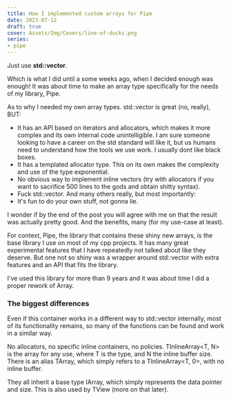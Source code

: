 ```yaml
---
title: How I implemented custom arrays for Pipe
date: 2023-07-12
draft: true
cover: Assets/Img/Covers/line-of-ducks.png
series:
- pipe
---
```


Just use **std::vector**.

Which is what I did until a some weeks ago, when I decided enough was enough! It was about time to make an array type specifically for the needs of my library, Pipe.

As to why I needed my own array types. std::vector is great (no, really), BUT:

* It has an API based on iterators and allocators, which makes it more complex and its own internal code unintelligible. I am sure someone looking to have a career on the std standard will like it, but us humans need to understand how the tools we use work. I usually dont like black boxes.
* It has a templated allocator type. This on its own makes the complexity and use of the type exponential.
* No obvious way to implement inline vectors (try with allocators if you want to sacrifice 500 lines to the gods and obtain shitty syntax).
* Fuck std::vector<bool>.
  And many others really, but most importantly:
* It's fun to do your own stuff, not gonna lie.

I wonder if by the end of the post you will agree with me on that the result was actually pretty good.
And the benefits, many (for my use-case at least).

For context, Pipe, the library that contains these shiny new arrays, is the base library I use on most of my cpp projects. It has many great experimental features that I have repeatedly not talked about like they deserve. But one not so shiny was a wrapper around std::vector with extra features and an API that fits the library.

I've used this library for more than 9 years and it was about time I did a proper rework of Array.

### The biggest differences

Even if this container works in a different way to std::vector internally, most of its functionality remains, so many of the functions can be found and work in a similar way.

No allocators, no specific inline containers, no policies.
TInlineArray\<T, N> is the array for any use, where T is the type, and N the inline buffer size.
There is an alias TArray<T>, which simply refers to a TInlineArray\<T, 0>, with no inline buffer.

They all inherit a base type IArray, which simply represents the data pointer and size. This is also used by TView (more on that later).
